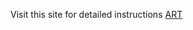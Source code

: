 Visit this site for detailed instructions [ART](https://www.hackster.io/akshitagupta15june/art-analysis-using-mpu-6050-esp8266-and-qubitro-a19a4a)
